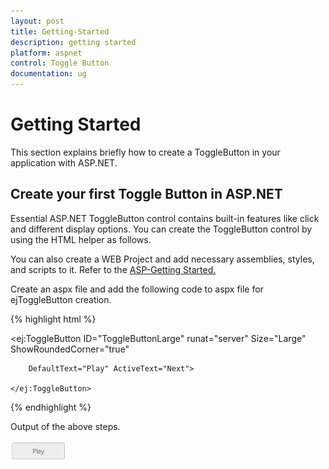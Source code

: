 ```yaml
---
layout: post
title: Getting-Started
description: getting started
platform: aspnet
control: Toggle Button
documentation: ug
---
```


# Getting Started

This section explains briefly how to create a ToggleButton in your application with ASP.NET.

## Create your first Toggle Button in ASP.NET

Essential ASP.NET ToggleButton control contains built-in features like click and different display options. You can create the ToggleButton control by using the HTML helper as follows.

You can also create a WEB Project and add necessary assemblies, styles, and scripts to it.  Refer to the [ASP-Getting Started.](http://docs.syncfusion.com/aspnetmvc/captcha/getting-started#create-your-first-captcha-in-aspnet-mvc)

Create an aspx file and add the following code to aspx file for ejToggleButton creation.

{% highlight html %}

<ej:ToggleButton ID="ToggleButtonLarge" runat="server" Size="Large" ShowRoundedCorner="true"

        DefaultText="Play" ActiveText="Next">

    </ej:ToggleButton>



{% endhighlight %}



Output of the above steps.

![](Getting-Started_images/Getting-Started_img1.png) 



